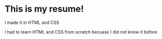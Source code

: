 # This is my resume!

I made it in HTML and CSS

I had to learn HTML and CSS from scratch becuase I did not know it before
